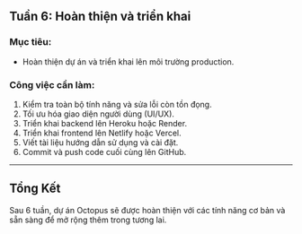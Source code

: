 ## Tuần 6: Hoàn thiện và triển khai

### Mục tiêu:
- Hoàn thiện dự án và triển khai lên môi trường production.

### Công việc cần làm:
1. Kiểm tra toàn bộ tính năng và sửa lỗi còn tồn đọng.
2. Tối ưu hóa giao diện người dùng (UI/UX).
3. Triển khai backend lên Heroku hoặc Render.
4. Triển khai frontend lên Netlify hoặc Vercel.
5. Viết tài liệu hướng dẫn sử dụng và cài đặt.
6. Commit và push code cuối cùng lên GitHub.

---

## Tổng Kết
Sau 6 tuần, dự án Octopus sẽ được hoàn thiện với các tính năng cơ bản và sẵn sàng để mở rộng thêm trong tương lai.